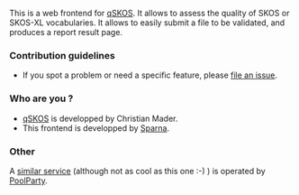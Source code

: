 This is a web frontend for [qSKOS](https://github.com/cmader/qSKOS). It allows to assess the quality of SKOS or SKOS-XL vocabularies. It allows to easily submit a file to be validated, and produces a report result page.



### Contribution guidelines ###

* If you spot a problem or need a specific feature, please [file an issue](https://github.com/tfrancart/skos-validator/issues).

### Who are you ? ###

*  [qSKOS](https://github.com/cmader/qSKOS) is developped by Christian Mader.
* This frontend is developped by [Sparna](http://www.sparna.fr).

### Other

A [similar service](http://qskos.poolparty.biz) (although not as cool as this one :-) ) is operated by [PoolParty](https://www.poolparty.biz/).